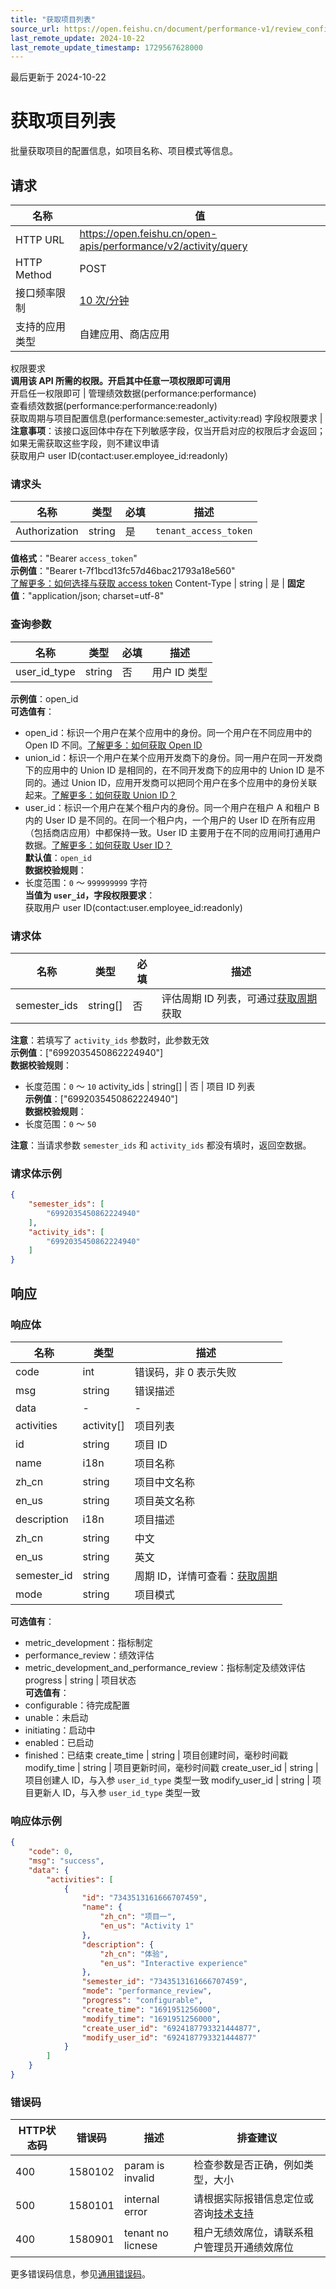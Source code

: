 ```yaml
---
title: "获取项目列表"
source_url: https://open.feishu.cn/document/performance-v1/review_config/semester_activity/activity/query
last_remote_update: 2024-10-22
last_remote_update_timestamp: 1729567628000
---
```

最后更新于 2024-10-22

# 获取项目列表

批量获取项目的配置信息，如项目名称、项目模式等信息。

## 请求
名称 | 值
---|---
HTTP URL | https://open.feishu.cn/open-apis/performance/v2/activity/query
HTTP Method | POST
接口频率限制 | [10 次/分钟](https://open.feishu.cn/document/ukTMukTMukTM/uUzN04SN3QjL1cDN)
支持的应用类型 | 自建应用、商店应用
权限要求  
            **调用该 API 所需的权限。开启其中任意一项权限即可调用**  
            开启任一权限即可 | 管理绩效数据(performance:performance)  
            查看绩效数据(performance:performance:readonly)  
            获取周期与项目配置信息(performance:semester_activity:read)
字段权限要求 | **注意事项**：该接口返回体中存在下列敏感字段，仅当开启对应的权限后才会返回；如果无需获取这些字段，则不建议申请  
        获取用户 user ID(contact:user.employee_id:readonly)

### 请求头

名称 | 类型 | 必填 | 描述
--- | --- | --- | ---
Authorization | string | 是 | `tenant_access_token`  
**值格式**："Bearer `access_token`"  
**示例值**："Bearer t-7f1bcd13fc57d46bac21793a18e560"  
[了解更多：如何选择与获取 access token](https://open.feishu.cn/document/uAjLw4CM/ugTN1YjL4UTN24CO1UjN/trouble-shooting/how-to-choose-which-type-of-token-to-use)
Content-Type | string | 是 | **固定值**："application/json; charset=utf-8"

### 查询参数

名称 | 类型 | 必填 | 描述
--- | --- | --- | ---
user_id_type | string | 否 | 用户 ID 类型  
**示例值**：open_id  
**可选值有**：  
- open_id：标识一个用户在某个应用中的身份。同一个用户在不同应用中的 Open ID 不同。[了解更多：如何获取 Open ID](https://open.feishu.cn/document/uAjLw4CM/ugTN1YjL4UTN24CO1UjN/trouble-shooting/how-to-obtain-openid)  
- union_id：标识一个用户在某个应用开发商下的身份。同一用户在同一开发商下的应用中的 Union ID 是相同的，在不同开发商下的应用中的 Union ID 是不同的。通过 Union ID，应用开发商可以把同个用户在多个应用中的身份关联起来。[了解更多：如何获取 Union ID？](https://open.feishu.cn/document/uAjLw4CM/ugTN1YjL4UTN24CO1UjN/trouble-shooting/how-to-obtain-union-id)  
- user_id：标识一个用户在某个租户内的身份。同一个用户在租户 A 和租户 B 内的 User ID 是不同的。在同一个租户内，一个用户的 User ID 在所有应用（包括商店应用）中都保持一致。User ID 主要用于在不同的应用间打通用户数据。[了解更多：如何获取 User ID？](https://open.feishu.cn/document/uAjLw4CM/ugTN1YjL4UTN24CO1UjN/trouble-shooting/how-to-obtain-user-id)  
**默认值**：`open_id`  
**数据校验规则**：  
- 长度范围：`0` ～ `999999999` 字符  
**当值为 `user_id`，字段权限要求**：  
获取用户 user ID(contact:user.employee_id:readonly)

### 请求体

名称 | 类型 | 必填 | 描述
--- | --- | --- | ---
semester_ids | string\[\] | 否 | 评估周期 ID 列表，可通过[获取周期](https://open.feishu.cn/document/uAjLw4CM/ukTMukTMukTM/performance-v1/semester/list)获取  
**注意**：若填写了 `activity_ids` 参数时，此参数无效  
**示例值**：["6992035450862224940"]  
**数据校验规则**：  
- 长度范围：`0` ～ `10`
activity_ids | string\[\] | 否 | 项目 ID 列表  
**示例值**：["6992035450862224940"]  
**数据校验规则**：  
- 长度范围：`0` ～ `50`

**注意**：当请求参数 `semester_ids`  和 `activity_ids` 都没有填时，返回空数据。

### 请求体示例
```json
{
    "semester_ids": [
        "6992035450862224940"
    ],
    "activity_ids": [
        "6992035450862224940"
    ]
}
```

## 响应

### 响应体

名称 | 类型 | 描述
--- | --- | ---
code | int | 错误码，非 0 表示失败
msg | string | 错误描述
data | \- | \-
activities | activity\[\] | 项目列表
id | string | 项目 ID
name | i18n | 项目名称
zh_cn | string | 项目中文名称
en_us | string | 项目英文名称
description | i18n | 项目描述
zh_cn | string | 中文
en_us | string | 英文
semester_id | string | 周期 ID，详情可查看：[获取周期](https://open.feishu.cn/document/uAjLw4CM/ukTMukTMukTM/performance-v1/semester/list)
mode | string | 项目模式  
**可选值有**：  
- metric_development：指标制定  
- performance_review：绩效评估  
- metric_development_and_performance_review：指标制定及绩效评估
progress | string | 项目状态  
**可选值有**：  
- configurable：待完成配置  
- unable：未启动  
- initiating：启动中  
- enabled：已启动  
- finished：已结束
create_time | string | 项目创建时间，毫秒时间戳
modify_time | string | 项目更新时间，毫秒时间戳
create_user_id | string | 项目创建人 ID，与入参 `user_id_type` 类型一致
modify_user_id | string | 项目更新人 ID，与入参 `user_id_type` 类型一致

### 响应体示例
```json
{
    "code": 0,
    "msg": "success",
    "data": {
        "activities": [
            {
                "id": "7343513161666707459",
                "name": {
                    "zh_cn": "项目一",
                    "en_us": "Activity 1"
                },
                "description": {
                    "zh_cn": "体验",
                    "en_us": "Interactive experience"
                },
                "semester_id": "7343513161666707459",
                "mode": "performance_review",
                "progress": "configurable",
                "create_time": "1691951256000",
                "modify_time": "1691951256000",
                "create_user_id": "6924187793321444877",
                "modify_user_id": "6924187793321444877"
            }
        ]
    }
}
```

### 错误码

HTTP状态码 | 错误码 | 描述 | 排查建议
--- | --- | --- | ---
400 | 1580102 | param is invalid | 检查参数是否正确，例如类型，大小
500 | 1580101 | internal error | 请根据实际报错信息定位或咨询[技术支持](https://applink.feishu.cn/TLJpeNdW)
400 | 1580901 | tenant no licnese | 租户无绩效席位，请联系租户管理员开通绩效席位

更多错误码信息，参见[通用错误码](https://open.feishu.cn/document/ukTMukTMukTM/ugjM14COyUjL4ITN)。
